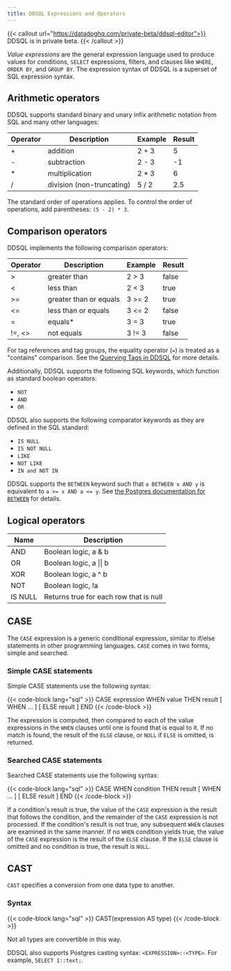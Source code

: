 ```yaml
---
title: DDSQL Expressions and Operators
---
```


{{< callout url="https://datadoghq.com/private-beta/ddsql-editor">}}
DDSQL is in private beta.
{{< /callout >}}

*Value expressions* are the general expression language used to produce values for conditions, `SELECT` expressions, filters, and clauses like `WHERE`, `ORDER BY`, and `GROUP BY`. The expression syntax of DDSQL is a superset of SQL expression syntax.

## Arithmetic operators

DDSQL supports standard binary and unary infix arithmetic notation from SQL and many other languages:

| Operator | Description              | Example | Result |
|----------|--------------------------|---------|--------|
| +        | addition                 | 2 + 3   | 5      |
| -        | subtraction              | 2 - 3   | -1     |
| *        | multiplication           | 2 * 3   | 6      |
| /        | division (non-truncating) | 5 / 2   | 2.5    |


The standard order of operations applies. To control the order of operations, add parentheses: `(5 - 2) * 3`.

## Comparison operators

DDSQL implements the following comparison operators:

| Operator | Description            | Example | Result |
|----------|------------------------|---------|--------|
| >        | greater than           | 2 > 3   | false  |
| <        | less than              | 2 < 3   | true   |
| >=       | greater than or equals | 3 >= 2  | true   |
| <=       | less than or equals    | 3 <= 2  | false  |
| =        | equals*                | 3 = 3   | true   |
| !=, <>   | not equals             | 3 != 3  | false  |

For tag references and tag groups, the equality operator (`=`) is treated as a "contains" comparison. See the [Querying Tags in DDSQL][1] for more details.

Additionally, DDSQL supports the following SQL keywords, which function as standard boolean operators:

- `NOT`
- `AND`
- `OR`

DDSQL also supports the following comparator keywords as they are defined in the SQL standard:

- `IS NULL`
- `IS NOT NULL`
- `LIKE`
- `NOT LIKE`
- `IN and NOT IN`

DDSQL supports the `BETWEEN` keyword such that `a BETWEEN x AND y` is equivalent to `a >= x AND a <= y`. See [the Postgres documentation for `BETWEEN`][2] for details.

## Logical operators

| Name    | Description             |
|---------|-------------------------|
| AND     | Boolean logic, a & b    |
| OR      | Boolean logic, a &vert;&vert; b |
| XOR     | Boolean logic, a ^ b    |
| NOT     | Boolean logic, !a       |
| IS NULL | Returns true for each row that is null |

## CASE

The `CASE` expression is a generic conditional expression, similar to if/else statements in other programming languages. `CASE` comes in two forms, simple and searched.

### Simple CASE statements

Simple CASE statements use the following syntax:

{{< code-block lang="sql" >}}
CASE expression
  WHEN value THEN result
  [ WHEN ... ]
  [ ELSE result ]
END
{{< /code-block >}}

The expression is computed, then compared to each of the value expressions in the `WHEN` clauses until one is found that is equal to it. If no match is found, the result of the `ELSE` clause, or `NULL` if `ELSE` is omitted, is returned.

### Searched CASE statements

Searched CASE statements use the following syntax:

{{< code-block lang="sql" >}}
CASE
  WHEN condition THEN result
  [ WHEN ... ]
  [ ELSE result ]
END
{{< /code-block >}}

If a condition's result is true, the value of the `CASE` expression is the result that follows the condition, and the remainder of the `CASE` expression is not processed. If the condition's result is not true, any subsequent `WHEN` clauses are examined in the same manner. If no `WHEN` condition yields true, the value of the `CASE` expression is the result of the `ELSE` clause. If the `ELSE` clause is omitted and no condition is true, the result is `NULL`.

## CAST

`CAST` specifies a conversion from one data type to another.

### Syntax

{{< code-block lang="sql" >}}
CAST(expression AS type)
{{< /code-block >}}

Not all types are convertible in this way.

DDSQL also supports Postgres casting syntax: `<EXPRESSION>::<TYPE>`. For example, `SELECT 1::text;`.

[1]: /dashboards/ddsql_editor/reference/tags/
[2]: https://www.postgresql.org/docs/current/functions-comparison.html